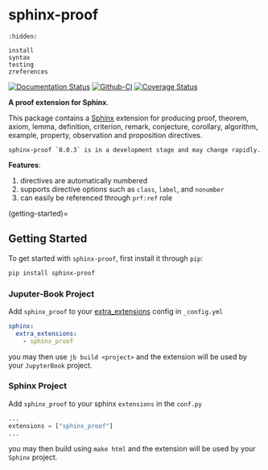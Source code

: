 # sphinx-proof

```{toctree}
:hidden:

install
syntax
testing
zreferences
```

[![Documentation Status][rtd-badge]][rtd-link]
[![Github-CI][github-ci]][github-link]
[![Coverage Status][codecov-badge]][codecov-link]

**A proof extension for Sphinx**.

This package contains a [Sphinx](http://www.sphinx-doc.org/en/master/) extension
for producing proof, theorem, axiom, lemma, definition, criterion, remark, conjecture,
corollary, algorithm, example, property, observation and proposition directives.


```{warning}
sphinx-proof `0.0.3` is in a development stage and may change rapidly.
```

**Features**:

1. directives are automatically numbered
2. supports directive options such as `class`, `label`, and `nonumber`
3. can easily be referenced through `prf:ref` role

(getting-started)=
## Getting Started

To get started with `sphinx-proof`, first install it through `pip`:

```bash
pip install sphinx-proof
```

### Juputer-Book Project

Add `sphinx_proof` to your [extra_extensions](https://jupyterbook.org/advanced/sphinx.html#custom-sphinx-extensions) config in `_config.yml`

```yaml
sphinx:
  extra_extensions:
    - sphinx_proof
```

you may then use `jb build <project>` and the extension will be used by your `JupyterBook` project.

### Sphinx Project

Add `sphinx_proof` to your sphinx `extensions` in the `conf.py`

```python
...
extensions = ["sphinx_proof"]
...
```

you may then build using `make html` and the extension will be used by your `Sphinx` project.


[rtd-badge]: https://readthedocs.org/projects/sphinx-proof/badge/?version=latest
[rtd-link]: https://sphinx-proof.readthedocs.io/en/latest/?badge=latest
[github-ci]: https://github.com/executablebooks/sphinx-proof/workflows/continuous-integration/badge.svg?branch=master
[github-link]: https://github.com/executablebooks/sphinx-proof
[codecov-badge]: https://codecov.io/gh/executablebooks/sphinx-proof/branch/master/graph/badge.svg
[codecov-link]: https://codecov.io/gh/executablebooks/sphinx-proof
